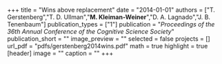 +++
title = "Wins above replacement"
date = "2014-01-01"
authors = ["T. Gerstenberg","T. D. Ullman","<b>M. Kleiman-Weiner</b>","D. A. Lagnado","J. B. Tenenbaum"]
publication_types = ["1"]
publication = "_Proceedings of the 36th Annual Conference of the Cognitive Science Society_"
publication_short = ""
image_preview = ""
selected = false
projects = []
url_pdf = "pdfs/gerstenberg2014wins.pdf"
math = true
highlight = true
[header]
image = ""
caption = ""
+++

